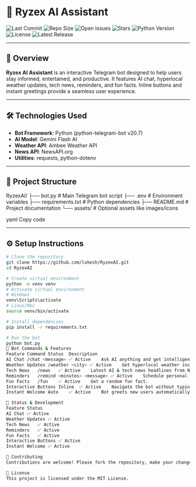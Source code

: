 # 🤖 Ryzex AI Assistant

![Last Commit](https://img.shields.io/github/last-commit/LokeshShadani/Ryzex_Telegram_Bot?color=blue&style=for-the-badge)
![Repo Size](https://img.shields.io/github/repo-size/LokeshShadani/Ryzex_Telegram_Bot?color=green&style=for-the-badge)
![Open Issues](https://img.shields.io/github/issues/LokeshShadani/Ryzex_Telegram_Bot?color=red&style=for-the-badge)
![Stars](https://img.shields.io/github/stars/LokeshShadani/Ryzex_Telegram_Bot?color=yellow&style=for-the-badge)
![Python Version](https://img.shields.io/badge/python-3.11-blue?style=for-the-badge)
![License](https://img.shields.io/github/license/LokeshShadani/Ryzex_Telegram_Bot?color=purple&style=for-the-badge)
![Latest Release](https://img.shields.io/github/v/release/LokeshShadani/Ryzex_Telegram_Bot?color=orange&style=for-the-badge)

---

## 🚀 Overview

**Ryzex AI Assistant** is an interactive Telegram bot designed to help users stay informed, entertained, and productive. It features AI chat, hyperlocal weather updates, tech news, reminders, and fun facts. Inline buttons and instant greetings provide a seamless user experience.

---

## 🛠️ Technologies Used

- **Bot Framework**: Python (python-telegram-bot v20.7)  
- **AI Model**: Gemini Flash AI  
- **Weather API**: Ambee Weather API  
- **News API**: NewsAPI.org  
- **Utilities**: requests, python-dotenv

---

## 📁 Project Structure

RyzexAI/
├── bot.py # Main Telegram bot script
├── .env # Environment variables
├── requirements.txt # Python dependencies
├── README.md # Project documentation
└── assets/ # Optional assets like images/icons

yaml
Copy code

---

## ⚙️ Setup Instructions

```bash
# Clone the repository
git clone https://github.com/lokesh/RyzexAI.git
cd RyzexAI

# Create virtual environment
python -m venv venv
# Activate virtual environment
# Windows
venv\Scripts\activate
# Linux/Mac
source venv/bin/activate

# Install dependencies
pip install -r requirements.txt

# Run the bot
python bot.py
📌 Bot Commands & Features
Feature	Command	Status	Description
AI Chat	/chat <message>	✅ Active	Ask AI anything and get intelligent responses using Gemini Flash.
Weather Updates	/weather <city>	✅ Active	Get hyperlocal weather including temperature, humidity, wind speed using Ambee API.
Tech News	/news	✅ Active	Latest AI & tech news headlines from NewsAPI.
Reminders	/remind <minutes> <message>	✅ Active	Schedule personal reminders.
Fun Facts	/fun	✅ Active	Get a random fun fact.
Interactive Buttons	Inline	✅ Active	Navigate the bot without typing commands.
Instant Welcome	Auto	✅ Active	Bot greets new users automatically.

🧪 Status & Development
Feature	Status
AI Chat	✅ Active
Weather Updates	✅ Active
Tech News	✅ Active
Reminders	✅ Active
Fun Facts	✅ Active
Interactive Buttons	✅ Active
Instant Welcome	✅ Active

🤝 Contributing
Contributions are welcome! Please fork the repository, make your changes, and submit a pull request. For major changes, open an issue first to discuss your ideas.

📄 License
This project is licensed under the MIT License.
